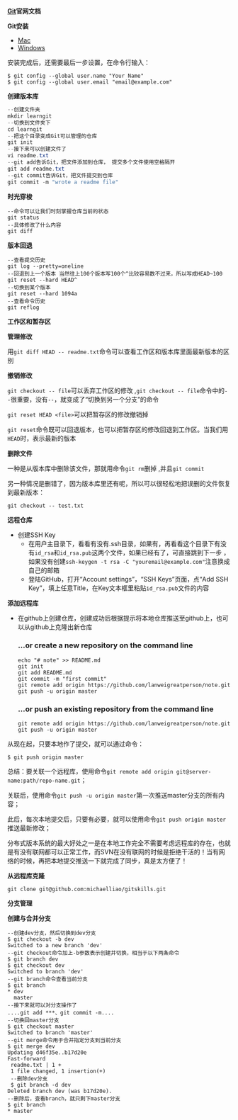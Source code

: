 **[Git](https://git-scm.com/docs)官网文档**

**Git安装**

- [Mac](https://sourceforge.net/projects/git-osx-installer/files/git-2.18.0-intel-universal-mavericks.dmg/download?use_mirror=autoselect)
- [Windows](https://github.com/git-for-windows/git/releases/download/v2.18.0.windows.1/Git-2.18.0-64-bit.exe)

安装完成后，还需要最后一步设置，在命令行输入： 

~~~
$ git config --global user.name "Your Name"
$ git config --global user.email "email@example.com"
~~~

**创建版本库**

```java
--创建文件夹
mkdir learngit
--切换到文件夹下
cd learngit
--把这个目录变成Git可以管理的仓库
git init
--接下来可以创建文件了
vi readme.txt
--git add告诉Git，把文件添加到仓库， 提交多个文件使用空格隔开
git add readme.txt
--git commit告诉Git，把文件提交到仓库
git commit -m "wrote a readme file"
```

**时光穿梭**

~~~
--命令可以让我们时刻掌握仓库当前的状态
git status
--具体修改了什么内容
git diff
~~~

**版本回退**

~~~
--查看提交历史
git log --pretty=oneline
--回退到上一个版本 当然往上100个版本写100个^比较容易数不过来，所以写成HEAD~100
git reset --hard HEAD^
--切换到某个版本
git reset --hard 1094a
--查看命令历史
git reflog

~~~

**工作区和暂存区**

**管理修改**

用`git diff HEAD -- readme.txt`命令可以查看工作区和版本库里面最新版本的区别 

**撤销修改**

`git checkout -- file`可以丢弃工作区的修改 ,`git checkout -- file`命令中的`--`很重要，没有`--`，就变成了“切换到另一个分支”的命令 

`git reset HEAD <file>`可以把暂存区的修改撤销掉 

`git reset`命令既可以回退版本，也可以把暂存区的修改回退到工作区。当我们用`HEAD`时，表示最新的版本 

**删除文件**

一种是从版本库中删除该文件，那就用命令`git rm`删掉 ,并且`git commit` 

另一种情况是删错了，因为版本库里还有呢，所以可以很轻松地把误删的文件恢复到最新版本：

`git checkout -- test.txt`

**远程仓库**

- 创建SSH Key
  - 在用户主目录下，看看有没有.ssh目录，如果有，再看看这个目录下有没有`id_rsa`和`id_rsa.pub`这两个文件，如果已经有了，可直接跳到下一步 ，如果没有创建`ssh-keygen -t rsa -C "youremail@example.com"`注意换成自己的邮箱
  - 登陆GitHub，打开“Account settings”，“SSH Keys”页面，点“Add SSH Key”，填上任意Title，在Key文本框里粘贴`id_rsa.pub`文件的内容 

**添加远程库** 

- 在github上创建仓库，创建成功后根据提示将本地仓库推送至github上，也可以从github上克隆出新仓库

  ### …or create a new repository on the command line

  ```
  echo "# note" >> README.md
  git init
  git add README.md
  git commit -m "first commit"
  git remote add origin https://github.com/lanweigreatperson/note.git
  git push -u origin master
  ```

  ### …or push an existing repository from the command line

  ```
  git remote add origin https://github.com/lanweigreatperson/note.git
  git push -u origin master
  ```

从现在起，只要本地作了提交，就可以通过命令：

```
$ git push origin master
```

总结：要关联一个远程库，使用命令`git remote add origin git@server-name:path/repo-name.git`；

关联后，使用命令`git push -u origin master`第一次推送master分支的所有内容；

此后，每次本地提交后，只要有必要，就可以使用命令`git push origin master`推送最新修改；

分布式版本系统的最大好处之一是在本地工作完全不需要考虑远程库的存在，也就是有没有联网都可以正常工作，而SVN在没有联网的时候是拒绝干活的！当有网络的时候，再把本地提交推送一下就完成了同步，真是太方便了！

**从远程库克隆**

```
git clone git@github.com:michaelliao/gitskills.git
```

**分支管理**

**创建与合并分支**

```
--创建dev分支，然后切换到dev分支
$ git checkout -b dev
Switched to a new branch 'dev'
--git checkout命令加上-b参数表示创建并切换，相当于以下两条命令
$ git branch dev
$ git checkout dev
Switched to branch 'dev'
--git branch命令查看当前分支
$ git branch
* dev
  master
--接下来就可以对分支操作了
....git add ***、git commit -m....
--切换回master分支
$ git checkout master
Switched to branch 'master'
--git merge命令用于合并指定分支到当前分支
$ git merge dev
Updating d46f35e..b17d20e
Fast-forward
 readme.txt | 1 +
 1 file changed, 1 insertion(+)
 --删除dev分支
 $ git branch -d dev
Deleted branch dev (was b17d20e).
--删除后，查看branch，就只剩下master分支
$ git branch
* master
```